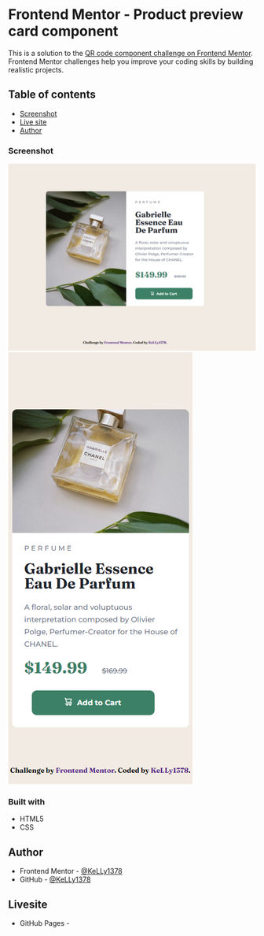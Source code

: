 # Frontend Mentor - Product preview card component

This is a solution to the [QR code component challenge on Frontend Mentor](https://www.frontendmentor.io/challenges/product-preview-card-component-GO7UmttRfa). Frontend Mentor challenges help you improve your coding skills by building realistic projects. 

## Table of contents
- [Screenshot](#screenshot)
- [Live site](#livesite)
- [Author](#author)
### Screenshot

![](./screenshot-desktop.png)
![](./screenshot-mobile.png)

### Built with

- HTML5 
- CSS

## Author
- Frontend Mentor - [@KeLLy1378](https://www.frontendmentor.io/profile/KeLLy1378)
- GitHub - [@KeLLy1378](https://github.com/KeLLy1378)

## Livesite
- GitHub Pages - 
